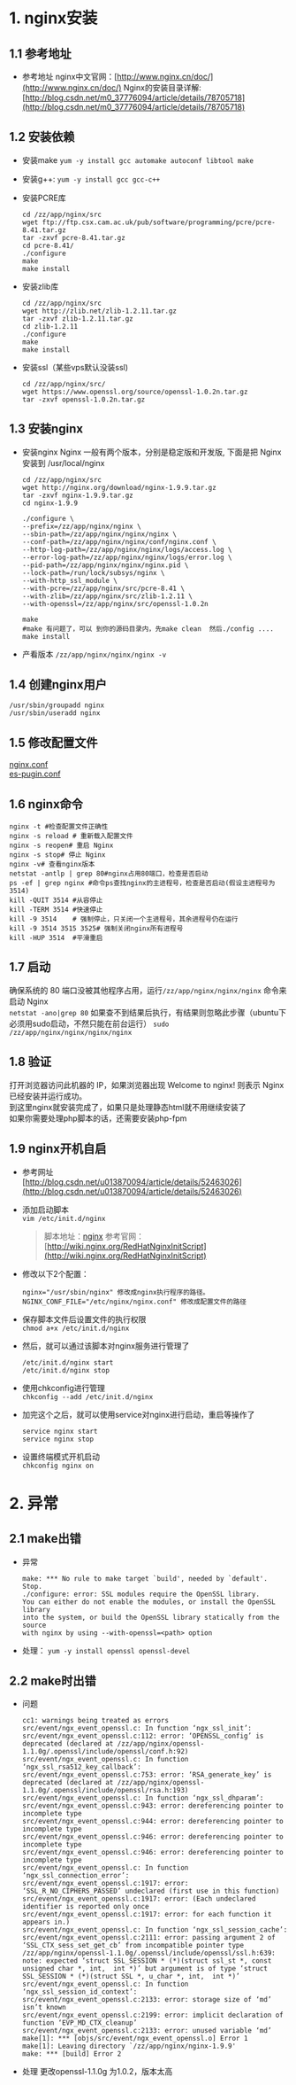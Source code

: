 # 1. nginx安装
## 1.1 参考地址
- 参考地址
  nginx中文官网：[http://www.nginx.cn/doc/](http://www.nginx.cn/doc/)
  Nginx的安装目录详解: [http://blog.csdn.net/m0_37776094/article/details/78705718](http://blog.csdn.net/m0_37776094/article/details/78705718)

## 1.2 安装依赖
- 安装make
  `yum -y install gcc automake autoconf libtool make`
- 安装g++:
  `yum -y install gcc gcc-c++`

- 安装PCRE库
  ```
  cd /zz/app/nginx/src
  wget ftp://ftp.csx.cam.ac.uk/pub/software/programming/pcre/pcre-8.41.tar.gz
  tar -zxvf pcre-8.41.tar.gz
  cd pcre-8.41/
  ./configure
  make
  make install
  ```

- 安装zlib库
  ```
  cd /zz/app/nginx/src
  wget http://zlib.net/zlib-1.2.11.tar.gz
  tar -zxvf zlib-1.2.11.tar.gz
  cd zlib-1.2.11
  ./configure
  make
  make install
  ```

- 安装ssl（某些vps默认没装ssl)
  ```
  cd /zz/app/nginx/src/
  wget https://www.openssl.org/source/openssl-1.0.2n.tar.gz
  tar -zxvf openssl-1.0.2n.tar.gz
  ```
## 1.3 安装nginx
- 安装nginx
  Nginx 一般有两个版本，分别是稳定版和开发版, 下面是把 Nginx 安装到 /usr/local/nginx   
  ```
  cd /zz/app/nginx/src
  wget http://nginx.org/download/nginx-1.9.9.tar.gz
  tar -zxvf nginx-1.9.9.tar.gz
  cd nginx-1.9.9

  ./configure \
  --prefix=/zz/app/nginx/nginx \
  --sbin-path=/zz/app/nginx/nginx/nginx \
  --conf-path=/zz/app/nginx/nginx/conf/nginx.conf \
  --http-log-path=/zz/app/nginx/nginx/logs/access.log \
  --error-log-path=/zz/app/nginx/nginx/logs/error.log \
  --pid-path=/zz/app/nginx/nginx/nginx.pid \
  --lock-path=/run/lock/subsys/nginx \
  --with-http_ssl_module \
  --with-pcre=/zz/app/nginx/src/pcre-8.41 \
  --with-zlib=/zz/app/nginx/src/zlib-1.2.11 \
  --with-openssl=/zz/app/nginx/src/openssl-1.0.2n

  make
  #make 有问题了，可以 到你的源码目录内，先make clean  然后./config ....
  make install
  ```

- 产看版本
  `/zz/app/nginx/nginx/nginx -v`

## 1.4 创建nginx用户
  ```
/usr/sbin/groupadd nginx
/usr/sbin/useradd nginx
  ```

## 1.5 修改配置文件
  [nginx.conf](https://github.com/zhangzhengstrive/notebook/blob/master/study_note_access/nginx/nginx.conf)  
  [es-pugin.conf](https://github.com/zhangzhengstrive/notebook/blob/master/study_note_access/nginx/es-plugin.conf)  
## 1.6 nginx命令
  ```
nginx -t #检查配置文件正确性
nginx -s reload # 重新载入配置文件
nginx -s reopen# 重启 Nginx
nginx -s stop# 停止 Nginx
nginx -v# 查看nginx版本
netstat -antlp | grep 80#nginx占用80端口，检查是否启动
ps -ef | grep nginx	#命令ps查找nginx的主进程号，检查是否启动(假设主进程号为3514)
kill -QUIT 3514	#从容停止
kill -TERM 3514	#快速停止
kill -9 3514	# 强制停止，只关闭一个主进程号，其余进程号仍在运行
kill -9 3514 3515 3525# 强制关闭nginx所有进程号
kill -HUP 3514	#平滑重启
  ```

## 1.7 启动
确保系统的 80 端口没被其他程序占用，运行`/zz/app/nginx/nginx/nginx` 命令来启动 Nginx  
`netstat -ano|grep 80`
如果查不到结果后执行，有结果则忽略此步骤（ubuntu下必须用sudo启动，不然只能在前台运行）
`sudo /zz/app/nginx/nginx/nginx/nginx`

## 1.8 验证
打开浏览器访问此机器的 IP，如果浏览器出现 Welcome to nginx! 则表示 Nginx 已经安装并运行成功。  
到这里nginx就安装完成了，如果只是处理静态html就不用继续安装了  
如果你需要处理php脚本的话，还需要安装php-fpm  

## 1.9 nginx开机自启
- 参考网址  
  [http://blog.csdn.net/u013870094/article/details/52463026](http://blog.csdn.net/u013870094/article/details/52463026)
- 添加启动脚本  
  `vim /etc/init.d/nginx`  
  > 脚本地址：[nginx](https://github.com/zhangzhengstrive/notebook/blob/master/study_note_access/nginx/nginx)
  > 参考官网：[http://wiki.nginx.org/RedHatNginxInitScript](http://wiki.nginx.org/RedHatNginxInitScript)

- 修改以下2个配置：  
  ```
  nginx="/usr/sbin/nginx" 修改成nginx执行程序的路径。 
  NGINX_CONF_FILE="/etc/nginx/nginx.conf" 修改成配置文件的路径
  ```

- 保存脚本文件后设置文件的执行权限  
  `chmod a+x /etc/init.d/nginx`  

- 然后，就可以通过该脚本对nginx服务进行管理了  
  ```
  /etc/init.d/nginx start
  /etc/init.d/nginx stop
  ```

- 使用chkconfig进行管理  
  `chkconfig --add /etc/init.d/nginx`  

- 加完这个之后，就可以使用service对nginx进行启动，重启等操作了  
  ```
  service nginx start
  service nginx stop
  ```

- 设置终端模式开机启动  
  `chkconfig nginx on`  

# 2. 异常
## 2.1 make出错
- 异常
  ```
  make: *** No rule to make target `build', needed by `default'.  Stop.
  ./configure: error: SSL modules require the OpenSSL library.
  You can either do not enable the modules, or install the OpenSSL library
  into the system, or build the OpenSSL library statically from the source
  with nginx by using --with-openssl=<path> option
  ```
- 处理：
  `yum -y install openssl openssl-devel`

## 2.2 make时出错
- 问题
  ```
  cc1: warnings being treated as errors
  src/event/ngx_event_openssl.c: In function ‘ngx_ssl_init’:
  src/event/ngx_event_openssl.c:112: error: ‘OPENSSL_config’ is deprecated (declared at /zz/app/nginx/openssl-1.1.0g/.openssl/include/openssl/conf.h:92)
  src/event/ngx_event_openssl.c: In function ‘ngx_ssl_rsa512_key_callback’:
  src/event/ngx_event_openssl.c:753: error: ‘RSA_generate_key’ is deprecated (declared at /zz/app/nginx/openssl-1.1.0g/.openssl/include/openssl/rsa.h:193)
  src/event/ngx_event_openssl.c: In function ‘ngx_ssl_dhparam’:
  src/event/ngx_event_openssl.c:943: error: dereferencing pointer to incomplete type
  src/event/ngx_event_openssl.c:944: error: dereferencing pointer to incomplete type
  src/event/ngx_event_openssl.c:946: error: dereferencing pointer to incomplete type
  src/event/ngx_event_openssl.c:946: error: dereferencing pointer to incomplete type
  src/event/ngx_event_openssl.c: In function ‘ngx_ssl_connection_error’:
  src/event/ngx_event_openssl.c:1917: error: ‘SSL_R_NO_CIPHERS_PASSED’ undeclared (first use in this function)
  src/event/ngx_event_openssl.c:1917: error: (Each undeclared identifier is reported only once
  src/event/ngx_event_openssl.c:1917: error: for each function it appears in.)
  src/event/ngx_event_openssl.c: In function ‘ngx_ssl_session_cache’:
  src/event/ngx_event_openssl.c:2111: error: passing argument 2 of ‘SSL_CTX_sess_set_get_cb’ from incompatible pointer type
  /zz/app/nginx/openssl-1.1.0g/.openssl/include/openssl/ssl.h:639: note: expected ‘struct SSL_SESSION * (*)(struct ssl_st *, const unsigned char *, int,  int *)’ but argument is of type ‘struct SSL_SESSION * (*)(struct SSL *, u_char *, int,  int *)’
  src/event/ngx_event_openssl.c: In function ‘ngx_ssl_session_id_context’:
  src/event/ngx_event_openssl.c:2133: error: storage size of ‘md’ isn’t known
  src/event/ngx_event_openssl.c:2199: error: implicit declaration of function ‘EVP_MD_CTX_cleanup’
  src/event/ngx_event_openssl.c:2133: error: unused variable ‘md’
  make[1]: *** [objs/src/event/ngx_event_openssl.o] Error 1
  make[1]: Leaving directory `/zz/app/nginx/nginx-1.9.9'
  make: *** [build] Error 2
  ```
- 处理
  更改openssl-1.1.0g 为1.0.2，版本太高



